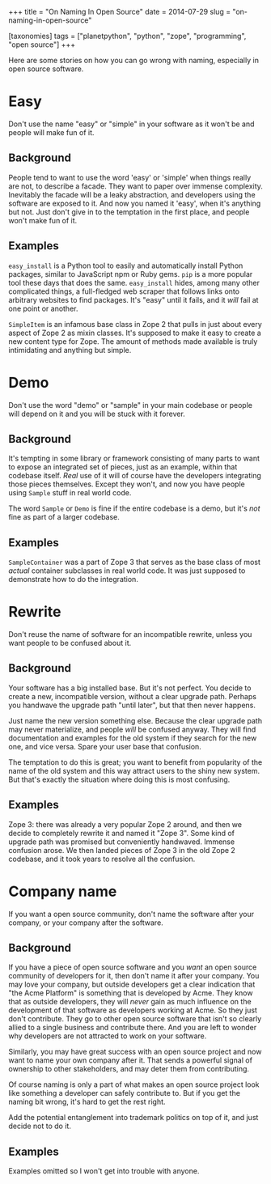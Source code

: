 +++
title = "On Naming In Open Source"
date = 2014-07-29
slug = "on-naming-in-open-source"

[taxonomies]
tags = ["planetpython", "python", "zope", "programming", "open source"]
+++

Here are some stories on how you can go wrong with naming, especially in
open source software.

# Easy

Don't use the name "easy" or "simple" in your software as it won't be
and people will make fun of it.

## Background

People tend to want to use the word 'easy' or 'simple' when things
really are not, to describe a facade. They want to paper over immense
complexity. Inevitably the facade will be a leaky abstraction, and
developers using the software are exposed to it. And now you named it
'easy', when it's anything but not. Just don't give in to the temptation
in the first place, and people won't make fun of it.

## Examples

`easy_install` is a Python tool to easily and automatically install
Python packages, similar to JavaScript npm or Ruby gems. `pip` is a more
popular tool these days that does the same. `easy_install` hides, among
many other complicated things, a full-fledged web scraper that follows
links onto arbitrary websites to find packages. It's "easy" until it
fails, and it _will_ fail at one point or another.

`SimpleItem` is an infamous base class in Zope 2 that pulls in just
about every aspect of Zope 2 as mixin classes. It's supposed to make it
easy to create a new content type for Zope. The amount of methods made
available is truly intimidating and anything but simple.

# Demo

Don't use the word "demo" or "sample" in your main codebase or people
will depend on it and you will be stuck with it forever.

## Background

It's tempting in some library or framework consisting of many parts to
want to expose an integrated set of pieces, just as an example, within
that codebase itself. _Real_ use of it will of course have the
developers integrating those pieces themselves. Except they won't, and
now you have people using `Sample` stuff in real world code.

The word `Sample` or `Demo` is fine if the entire codebase is a demo,
but it's _not_ fine as part of a larger codebase.

## Examples

`SampleContainer` was a part of Zope 3 that serves as the base class of
most _actual_ container subclasses in real world code. It was just
supposed to demonstrate how to do the integration.

# Rewrite

Don't reuse the name of software for an incompatible rewrite, unless you
want people to be confused about it.

## Background

Your software has a big installed base. But it's not perfect. You decide
to create a new, incompatible version, without a clear upgrade path.
Perhaps you handwave the upgrade path "until later", but that then never
happens.

Just name the new version something else. Because the clear upgrade path
may never materialize, and people _will_ be confused anyway. They will
find documentation and examples for the old system if they search for
the new one, and vice versa. Spare your user base that confusion.

The temptation to do this is great; you want to benefit from popularity
of the name of the old system and this way attract users to the shiny
new system. But that's exactly the situation where doing this is most
confusing.

## Examples

Zope 3: there was already a very popular Zope 2 around, and then we
decide to completely rewrite it and named it "Zope 3". Some kind of
upgrade path was promised but conveniently handwaved. Immense confusion
arose. We then landed pieces of Zope 3 in the old Zope 2 codebase, and
it took years to resolve all the confusion.

# Company name

If you want a open source community, don't name the software after your
company, or your company after the software.

## Background

If you have a piece of open source software and you _want_ an open
source community of developers for it, then don't name it after your
company. You may love your company, but outside developers get a clear
indication that "the Acme Platform" is something that is developed by
Acme. They know that as outside developers, they will _never_ gain as
much influence on the development of that software as developers working
at Acme. So they just don't contribute. They go to other open source
software that isn't so clearly allied to a single business and
contribute there. And you are left to wonder why developers are not
attracted to work on your software.

Similarly, you may have great success with an open source project and
now want to name your own company after it. That sends a powerful signal
of ownership to other stakeholders, and may deter them from
contributing.

Of course naming is only a part of what makes an open source project
look like something a developer can safely contribute to. But if you get
the naming bit wrong, it's hard to get the rest right.

Add the potential entanglement into trademark politics on top of it, and
just decide not to do it.

## Examples

Examples omitted so I won't get into trouble with anyone.
